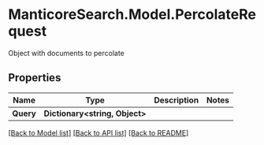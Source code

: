 # ManticoreSearch.Model.PercolateRequest
Object with documents to percolate

## Properties

Name | Type | Description | Notes
------------ | ------------- | ------------- | -------------
**Query** | **Dictionary&lt;string, Object&gt;** |  | 

[[Back to Model list]](../README.md#documentation-for-models) [[Back to API list]](../README.md#documentation-for-api-endpoints) [[Back to README]](../README.md)

